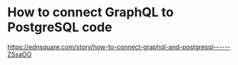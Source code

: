 # How to connect GraphQL to PostgreSQL code
https://ednsquare.com/story/how-to-connect-graphql-and-postgresql------ZSsaOO
